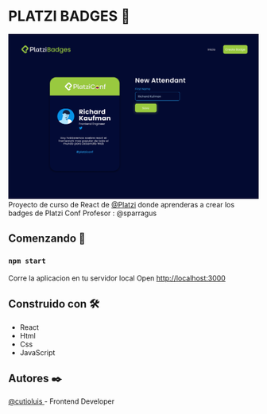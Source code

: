 # PLATZI BADGES 💚
[![img](https://raw.githubusercontent.com/cutioluis/platzi-badges/master/src/assets/static/banner.png "img")](https://raw.githubusercontent.com/cutioluis/platzi-badges/master/src/assets/static/banner.png "img")
Proyecto de curso de React de [@Platzi](http://platzi.com "@Platzi") donde aprenderas a crear los badges de Platzi Conf
Profesor : @sparragus
## Comenzando 🚀
### `npm start`

Corre la aplicacion en tu servidor local
Open [http://localhost:3000](http://localhost:3000)

## Construido con  🛠️
- React
- Html
- Css
- JavaScript

## Autores ✒️
[@cutioluis ](https://github.com/cutioluis "@cutioluis ") - Frontend Developer
